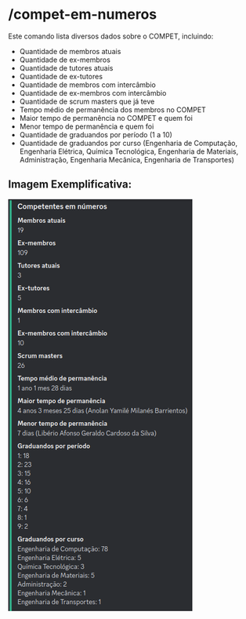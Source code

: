 # /compet-em-numeros
Este comando lista diversos dados sobre o COMPET, incluindo:
- Quantidade de membros atuais
- Quantidade de ex-membros
- Quantidade de tutores atuais
- Quantidade de ex-tutores
- Quantidade de membros com intercâmbio
- Quantidade de ex-membros com intercâmbio
- Quantidade de scrum masters que já teve
- Tempo médio de permanência dos membros no COMPET
- Maior tempo de permanência no COMPET e quem foi
- Menor tempo de permanência e quem foi
- Quantidade de graduandos por período (1 a 10)
- Quantidade de graduandos por curso (Engenharia de Computação, Engenharia Elétrica, Química Tecnológica, Engenharia de Materiais, Administração, Engenharia Mecânica, Engenharia de Transportes)

## Imagem Exemplificativa:
![Compet em Números](./assets/compet-em-numeros-1.png)